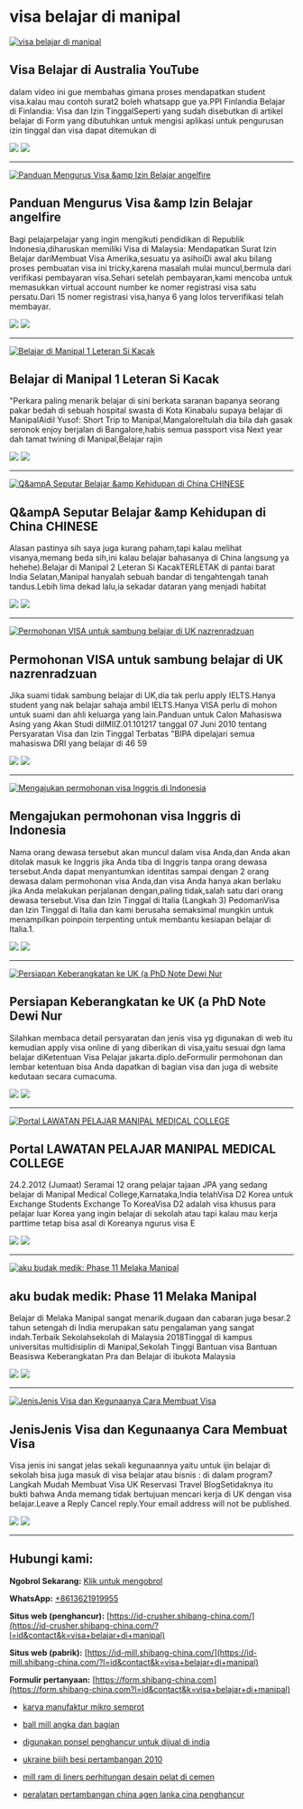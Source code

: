 # visa belajar di manipal

<a href="https://swt.shibang-china.com/?l=id&img&k=visa+belajar+di+manipal" target="_blank">![visa belajar di manipal](http://static.shibang-china.com/all-800x300/229.jpg)</a>

## Visa Belajar di Australia YouTube
dalam video ini gue membahas gimana proses mendapatkan student visa.kalau mau contoh surat2 boleh whatsapp gue ya.PPI Finlandia Belajar di Finlandia: Visa dan Izin TinggalSeperti yang sudah disebutkan di artikel belajar di Form yang dibutuhkan untuk mengisi aplikasi untuk pengurusan izin tinggal dan visa dapat ditemukan di


<a href="https://whatsapp.shibangsoft.com/WhatsApp.php" target="_blank" title="WhatsApp">![](http://static.shibang-china.com/icon/whatsapp.png)</a> <a href="https://swt.shibang-china.com/?l=id&icon&k=visa+belajar+di+manipal" target="_blank">![](http://static.shibang-china.com/icon/chat-id.png)</a>

---

<a href="https://swt.shibang-china.com/?l=id&img&k=visa+belajar+di+manipal" target="_blank">![Panduan Mengurus Visa &amp Izin Belajar angelfire](http://static.shibang-china.com/all-800x300/37.jpg)</a>

## Panduan Mengurus Visa &amp Izin Belajar angelfire
Bagi pelajarpelajar yang ingin mengikuti pendidikan di Republik Indonesia,diharuskan memiliki Visa di Malaysia: Mendapatkan Surat Izin Belajar dariMembuat Visa Amerika,sesuatu ya asihoiDi awal aku bilang proses pembuatan visa ini tricky,karena masalah mulai muncul,bermula dari verifikasi pembayaran visa.Sehari setelah pembayaran,kami mencoba untuk memasukkan virtual account number ke nomer registrasi visa satu persatu.Dari 15 nomer registrasi visa,hanya 6 yang lolos terverifikasi telah membayar.


<a href="https://whatsapp.shibangsoft.com/WhatsApp.php" target="_blank" title="WhatsApp">![](http://static.shibang-china.com/icon/whatsapp.png)</a> <a href="https://swt.shibang-china.com/?l=id&icon&k=visa+belajar+di+manipal" target="_blank">![](http://static.shibang-china.com/icon/chat-id.png)</a>

---

<a href="https://swt.shibang-china.com/?l=id&img&k=visa+belajar+di+manipal" target="_blank">![Belajar di Manipal 1 Leteran Si Kacak](http://static.shibang-china.com/all-800x300/1516.jpg)</a>

## Belajar di Manipal 1 Leteran Si Kacak
"Perkara paling menarik belajar di sini berkata saranan bapanya seorang pakar bedah di sebuah hospital swasta di Kota Kinabalu supaya belajar di ManipalAidil Yusof: Short Trip to Manipal,MangaloreItulah dia bila dah gasak seronok enjoy berjalan di Bangalore,habis semua passport visa Next year dah tamat twining di Manipal,Belajar rajin


<a href="https://whatsapp.shibangsoft.com/WhatsApp.php" target="_blank" title="WhatsApp">![](http://static.shibang-china.com/icon/whatsapp.png)</a> <a href="https://swt.shibang-china.com/?l=id&icon&k=visa+belajar+di+manipal" target="_blank">![](http://static.shibang-china.com/icon/chat-id.png)</a>

---

<a href="https://swt.shibang-china.com/?l=id&img&k=visa+belajar+di+manipal" target="_blank">![Q&ampA Seputar Belajar &amp Kehidupan di China CHINESE](http://static.shibang-china.com/all-800x300/300.jpg)</a>

## Q&ampA Seputar Belajar &amp Kehidupan di China CHINESE
Alasan pastinya sih saya juga kurang paham,tapi kalau melihat visanya,memang beda sih,ini kalau belajar bahasanya di China langsung ya hehehe).Belajar di Manipal 2 Leteran Si KacakTERLETAK di pantai barat India Selatan,Manipal hanyalah sebuah bandar di tengahtengah tanah tandus.Lebih lima dekad lalu,ia sekadar dataran yang menjadi habitat


<a href="https://whatsapp.shibangsoft.com/WhatsApp.php" target="_blank" title="WhatsApp">![](http://static.shibang-china.com/icon/whatsapp.png)</a> <a href="https://swt.shibang-china.com/?l=id&icon&k=visa+belajar+di+manipal" target="_blank">![](http://static.shibang-china.com/icon/chat-id.png)</a>

---

<a href="https://swt.shibang-china.com/?l=id&img&k=visa+belajar+di+manipal" target="_blank">![Permohonan VISA untuk sambung belajar di UK nazrenradzuan](http://static.shibang-china.com/all-800x300/1028.jpg)</a>

## Permohonan VISA untuk sambung belajar di UK nazrenradzuan
Jika suami tidak sambung belajar di UK,dia tak perlu apply IELTS.Hanya student yang nak belajar sahaja ambil IELTS.Hanya VISA perlu di mohon untuk suami dan ahli keluarga yang lain.Panduan untuk Calon Mahasiswa Asing yang Akan Studi diIMIIZ.01.101217 tanggal 07 Juni 2010 tentang Persyaratan Visa dan Izin Tinggal Terbatas "BIPA dipelajari semua mahasiswa DRI yang belajar di 46 59


<a href="https://whatsapp.shibangsoft.com/WhatsApp.php" target="_blank" title="WhatsApp">![](http://static.shibang-china.com/icon/whatsapp.png)</a> <a href="https://swt.shibang-china.com/?l=id&icon&k=visa+belajar+di+manipal" target="_blank">![](http://static.shibang-china.com/icon/chat-id.png)</a>

---

<a href="https://swt.shibang-china.com/?l=id&img&k=visa+belajar+di+manipal" target="_blank">![Mengajukan permohonan visa Inggris di Indonesia](http://static.shibang-china.com/all-800x300/628.jpg)</a>

## Mengajukan permohonan visa Inggris di Indonesia
Nama orang dewasa tersebut akan muncul dalam visa Anda,dan Anda akan ditolak masuk ke Inggris jika Anda tiba di Inggris tanpa orang dewasa tersebut.Anda dapat menyantumkan identitas sampai dengan 2 orang dewasa dalam permohonan visa Anda,dan visa Anda hanya akan berlaku jika Anda melakukan perjalanan dengan,paling tidak,salah satu dari orang dewasa tersebut.Visa dan Izin Tinggal di Italia (Langkah 3) PedomanVisa dan Izin Tinggal di Italia dan kami berusaha semaksimal mungkin untuk menampilkan poinpoin terpenting untuk membantu kesiapan belajar di Italia.1.


<a href="https://whatsapp.shibangsoft.com/WhatsApp.php" target="_blank" title="WhatsApp">![](http://static.shibang-china.com/icon/whatsapp.png)</a> <a href="https://swt.shibang-china.com/?l=id&icon&k=visa+belajar+di+manipal" target="_blank">![](http://static.shibang-china.com/icon/chat-id.png)</a>

---

<a href="https://swt.shibang-china.com/?l=id&img&k=visa+belajar+di+manipal" target="_blank">![Persiapan Keberangkatan ke UK (a PhD Note Dewi Nur](http://static.shibang-china.com/all-800x300/1332.jpg)</a>

## Persiapan Keberangkatan ke UK (a PhD Note Dewi Nur
Silahkan membaca detail persyaratan dan jenis visa yg digunakan di web itu kemudian apply visa online di yang diberikan di visa,yaitu sesuai dgn lama belajar diKetentuan Visa Pelajar jakarta.diplo.deFormulir permohonan dan lembar ketentuan bisa Anda dapatkan di bagian visa dan juga di website kedutaan secara cumacuma.


<a href="https://whatsapp.shibangsoft.com/WhatsApp.php" target="_blank" title="WhatsApp">![](http://static.shibang-china.com/icon/whatsapp.png)</a> <a href="https://swt.shibang-china.com/?l=id&icon&k=visa+belajar+di+manipal" target="_blank">![](http://static.shibang-china.com/icon/chat-id.png)</a>

---

<a href="https://swt.shibang-china.com/?l=id&img&k=visa+belajar+di+manipal" target="_blank">![Portal LAWATAN PELAJAR MANIPAL MEDICAL COLLEGE](http://static.shibang-china.com/all-800x300/76.jpg)</a>

## Portal LAWATAN PELAJAR MANIPAL MEDICAL COLLEGE
24.2.2012 (Jumaat) Seramai 12 orang pelajar tajaan JPA yang sedang belajar di Manipal Medical College,Karnataka,India telahVisa D2 Korea untuk Exchange Students Exchange To KoreaVisa D2 adalah visa khusus para pelajar luar Korea yang ingin belajar di sekolah atau tapi kalau mau kerja parttime tetap bisa asal di Koreanya ngurus visa E


<a href="https://whatsapp.shibangsoft.com/WhatsApp.php" target="_blank" title="WhatsApp">![](http://static.shibang-china.com/icon/whatsapp.png)</a> <a href="https://swt.shibang-china.com/?l=id&icon&k=visa+belajar+di+manipal" target="_blank">![](http://static.shibang-china.com/icon/chat-id.png)</a>

---

<a href="https://swt.shibang-china.com/?l=id&img&k=visa+belajar+di+manipal" target="_blank">![aku budak medik: Phase 11 Melaka Manipal](http://static.shibang-china.com/all-800x300/574.jpg)</a>

## aku budak medik: Phase 11 Melaka Manipal
Belajar di Melaka Manipal sangat menarik.dugaan dan cabaran juga besar.2 tahun setengah di India merupakan satu pengalaman yang sangat indah.Terbaik Sekolahsekolah di Malaysia 2018Tinggal di kampus universitas multidisiplin di Manipal,Sekolah Tinggi Bantuan visa Bantuan Beasiswa Keberangkatan Pra dan Belajar di ibukota Malaysia


<a href="https://whatsapp.shibangsoft.com/WhatsApp.php" target="_blank" title="WhatsApp">![](http://static.shibang-china.com/icon/whatsapp.png)</a> <a href="https://swt.shibang-china.com/?l=id&icon&k=visa+belajar+di+manipal" target="_blank">![](http://static.shibang-china.com/icon/chat-id.png)</a>

---

<a href="https://swt.shibang-china.com/?l=id&img&k=visa+belajar+di+manipal" target="_blank">![JenisJenis Visa dan Kegunaanya Cara Membuat Visa](http://static.shibang-china.com/all-800x300/429.jpg)</a>

## JenisJenis Visa dan Kegunaanya Cara Membuat Visa
Visa jenis ini sangat jelas sekali kegunaannya yaitu untuk ijin belajar di sekolah bisa juga masuk di visa belajar atau bisnis : di dalam program7 Langkah Mudah Membuat Visa UK Reservasi Travel BlogSetidaknya itu bukti bahwa Anda memang tidak bertujuan mencari kerja di UK dengan visa belajar.Leave a Reply Cancel reply.Your email address will not be published.


<a href="https://whatsapp.shibangsoft.com/WhatsApp.php" target="_blank" title="WhatsApp">![](http://static.shibang-china.com/icon/whatsapp.png)</a> <a href="https://swt.shibang-china.com/?l=id&icon&k=visa+belajar+di+manipal" target="_blank">![](http://static.shibang-china.com/icon/chat-id.png)</a>

---
## Hubungi kami:

**Ngobrol Sekarang:** [Klik untuk mengobrol](https://swt.shibang-china.com?l=id&contact&k=visa+belajar+di+manipal)

**WhatsApp:**  [+8613621919955](https://whatsapp.shibangsoft.com/WhatsApp.php)

**Situs web (penghancur):** [https://id-crusher.shibang-china.com/](https://id-crusher.shibang-china.com/?l=id&contact&k=visa+belajar+di+manipal)

**Situs web (pabrik):** [https://id-mill.shibang-china.com/](https://id-mill.shibang-china.com/?l=id&contact&k=visa+belajar+di+manipal)

**Formulir pertanyaan:** [https://form.shibang-china.com](https://form.shibang-china.com?l=id&contact&k=visa+belajar+di+manipal)

* [karya manufaktur mikro semprot](../35/karya%20manufaktur%20mikro%20semprot.md)

* [ball mill angka dan bagian](../37/ball%20mill%20angka%20dan%20bagian.md)

* [digunakan ponsel penghancur untuk dijual di india](../31/digunakan%20ponsel%20penghancur%20untuk%20dijual%20di%20india.md)

* [ukraine bijih besi pertambangan 2010](../38/ukraine%20bijih%20besi%20pertambangan%202010.md)

* [mill ram di liners perhitungan desain pelat di cemen](../40/mill%20ram%20di%20liners%20perhitungan%20desain%20pelat%20di%20cemen.md)

* [peralatan pertambangan china agen lanka cina penghancur](../40/peralatan%20pertambangan%20china%20agen%20lanka%20cina%20penghancur.md)